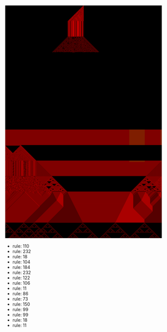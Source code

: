 ![photo](./output.png) 
 * rule: 110
* rule: 232
* rule: 18
* rule: 104
* rule: 184
* rule: 232
* rule: 122
* rule: 106
* rule: 11
* rule: 86
* rule: 73
* rule: 150
* rule: 99
* rule: 99
* rule: 18
* rule: 11
